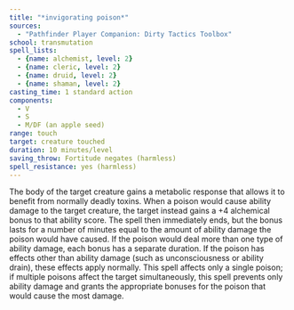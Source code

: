 ```yaml
---
title: "*invigorating poison*"
sources:
  - "Pathfinder Player Companion: Dirty Tactics Toolbox"
school: transmutation
spell_lists:
  - {name: alchemist, level: 2}
  - {name: cleric, level: 2}
  - {name: druid, level: 2}
  - {name: shaman, level: 2}
casting_time: 1 standard action
components:
  - V
  - S
  - M/DF (an apple seed)
range: touch
target: creature touched
duration: 10 minutes/level
saving_throw: Fortitude negates (harmless)
spell_resistance: yes (harmless)
---
```


The body of the target creature gains a metabolic response that allows it to benefit from normally deadly toxins. When a poison would cause ability damage to the target creature, the target instead gains a +4 alchemical bonus to that ability score. The spell then immediately ends, but the bonus lasts for a number of minutes equal to the amount of ability damage the poison would have caused. If the poison would deal more than one type of ability damage, each bonus has a separate duration. If the poison has effects other than ability damage (such as unconsciousness or ability drain), these effects apply normally. This spell affects only a single poison; if multiple poisons affect the target simultaneously, this spell prevents only ability damage and grants the appropriate bonuses for the poison that would cause the most damage.

